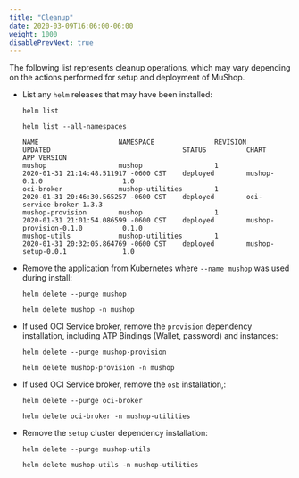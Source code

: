 ```yaml
---
title: "Cleanup"
date: 2020-03-09T16:06:00-06:00
weight: 1000
disablePrevNext: true
---
```


The following list represents cleanup operations, which may vary
depending on the actions performed for setup and deployment of MuShop.

- List any `helm` releases that may have been installed:

    ```shell--helm2
    helm list
    ```

    ```shell--helm3
    helm list --all-namespaces
    ```

    ```text
    NAME                    NAMESPACE               REVISION        UPDATED                                 STATUS          CHART                           APP VERSION   
    mushop                  mushop                  1               2020-01-31 21:14:48.511917 -0600 CST    deployed        mushop-0.1.0                    1.0         
    oci-broker              mushop-utilities        1               2020-01-31 20:46:30.565257 -0600 CST    deployed        oci-service-broker-1.3.3                   
    mushop-provision        mushop                  1               2020-01-31 21:01:54.086599 -0600 CST    deployed        mushop-provision-0.1.0          0.1.0      
    mushop-utils            mushop-utilities        1               2020-01-31 20:32:05.864769 -0600 CST    deployed        mushop-setup-0.0.1              1.0  
    ```

- Remove the application from Kubernetes where `--name mushop` was used during install:

    ```shell--helm2
    helm delete --purge mushop
    ```

    ```shell--helm3
    helm delete mushop -n mushop
    ```

- If used OCI Service broker, remove the `provision` dependency installation, including ATP Bindings (Wallet, password) and instances:

    ```shell--helm2
    helm delete --purge mushop-provision
    ```

    ```shell--helm3
    helm delete mushop-provision -n mushop
    ```

- If used OCI Service broker, remove the `osb` installation,:

    ```shell--helm2
    helm delete --purge oci-broker
    ```

    ```shell--helm3
    helm delete oci-broker -n mushop-utilities
    ```

- Remove the `setup` cluster dependency installation:

    ```shell--helm2
    helm delete --purge mushop-utils
    ```

    ```shell--helm3
    helm delete mushop-utils -n mushop-utilities
    ```
